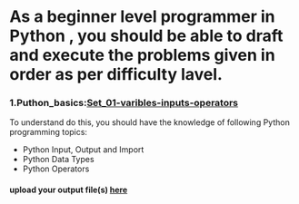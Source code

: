 # As a beginner level programmer in Python , you should be able to draft and execute the problems given in order as per difficulty lavel.

### 1.Puthon_basics:[Set_01-varibles-inputs-operators](https://github.com/satyaki94/-Python_Program_for_fundamentals/blob/master/Set-01-Variable_input_output.md)
To understand do this, you should have the knowledge of following Python programming topics:
* Python Input, Output and Import
* Python Data Types
* Python Operators
#### upload your output file(s) [here](https://github.com/satyaki94/-Python_Program_for_fundamentals/tree/master/Program%20Repository/Set-01-Variable_input_output)
